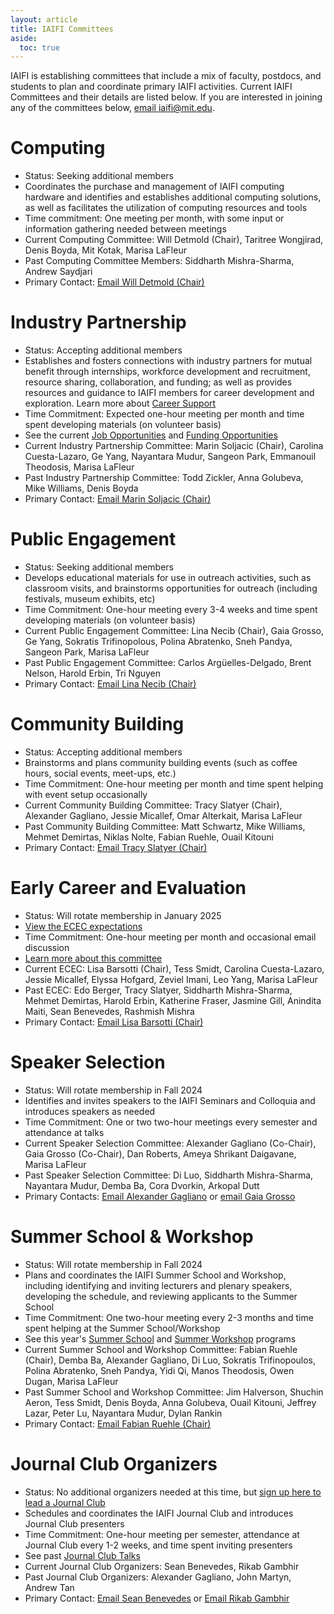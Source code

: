 ```yaml
---
layout: article
title: IAIFI Committees
aside:
  toc: true
---
```


IAIFI is establishing committees that include a mix of faculty, postdocs, and students to plan and coordinate primary IAIFI activities. Current IAIFI Committees and their details are listed below. If you are interested in joining any of the committees below, [email iaifi@mit.edu](mailto:iaifi@mit.edu).

# Computing
* Status: Seeking additional members
* Coordinates the purchase and management of IAIFI computing hardware and identifies and establishes additional computing solutions, as well as facilitates the utilization of computing resources and tools
* Time commitment: One meeting per month, with some input or information gathering needed between meetings
* Current Computing Committee: Will Detmold (Chair), Taritree Wongjirad, Denis Boyda, Mit Kotak, Marisa LaFleur
* Past Computing Committee Members: Siddharth Mishra-Sharma, Andrew Saydjari
* Primary Contact: [Email Will Detmold (Chair)](mailto:wdetmold@mit.edu)

# Industry Partnership
* Status: Accepting additional members
* Establishes and fosters connections with industry partners for mutual benefit through internships, workforce development and recruitment, resource sharing, collaboration, and funding; as well as provides resources and guidance to IAIFI members for career development and exploration. Learn more about [Career Support](/career-support.html)
* Time Commitment: Expected one-hour meeting per month and time spent developing materials (on volunteer basis)
* See the current [Job Opportunities](/job-board.html) and [Funding Opportunities](/funding-opportunities.html)
* Current Industry Partnership Committee: Marin Soljacic (Chair), Carolina Cuesta-Lazaro, Ge Yang, Nayantara Mudur, Sangeon Park, Emmanouil Theodosis, Marisa LaFleur
* Past Industry Partnership Committee: Todd Zickler, Anna Golubeva, Mike Williams, Denis Boyda
* Primary Contact: [Email Marin Soljacic (Chair)](mailto:soljacic@mit.edu)

# Public Engagement
* Status: Seeking additional members
* Develops educational materials for use in outreach activities, such as classroom visits, and brainstorms opportunities for outreach (including festivals, museum exhibits, etc)
* Time Commitment: One-hour meeting every 3-4 weeks and time spent developing materials (on volunteer basis)
* Current Public Engagement Committee: Lina Necib (Chair), Gaia Grosso, Ge Yang, Sokratis Trifinopolous, Polina Abratenko, Sneh Pandya, Sangeon Park, Marisa LaFleur
* Past Public Engagement Committee: Carlos Argüelles-Delgado, Brent Nelson, Harold Erbin, Tri Nguyen
* Primary Contact: [Email Lina Necib (Chair)](mailto:lnecib@mit.edu)

# Community Building
* Status: Accepting additional members
* Brainstorms and plans community building events (such as coffee hours, social events, meet-ups, etc.)
* Time Commitment: One-hour meeting per month and time spent helping with event setup occasionally
* Current Community Building Committee: Tracy Slatyer (Chair), Alexander Gagliano, Jessie Micallef, Omar Alterkait, Marisa LaFleur
* Past Community Building Committee: Matt Schwartz, Mike Williams, Mehmet Demirtas, Niklas Nolte, Fabian Ruehle, Ouail Kitouni
* Primary Contact: [Email Tracy Slatyer (Chair)](mailto:tslatyer@mit.edu)

# Early Career and Evaluation
* Status: Will rotate membership in January 2025
* [View the ECEC expectations](https://docs.google.com/document/d/1wmjxpPnLZgVaDj4W_JUr7mtnSFZ9tlfv29GqlE2E1Rg/edit?usp=sharing)
* Time Commitment: One-hour meeting per month and occasional email discussion
* [Learn more about this committee](/ecec.html)
* Current ECEC: Lisa Barsotti (Chair), Tess Smidt, Carolina Cuesta-Lazaro, Jessie Micallef, Elyssa Hofgard, Zeviel Imani, Leo Yang, Marisa LaFleur
* Past ECEC: Edo Berger, Tracy Slatyer, Siddharth Mishra-Sharma, Mehmet Demirtas, Harold Erbin, Katherine Fraser, Jasmine Gill, Anindita Maiti, Sean Benevedes, Rashmish Mishra
* Primary Contact: [Email Lisa Barsotti (Chair)](mailto:lisabar@mit.edu) 


# Speaker Selection 
* Status: Will rotate membership in Fall 2024
* Identifies and invites speakers to the IAIFI Seminars and Colloquia and introduces speakers as needed
* Time Commitment: One or two two-hour meetings every semester and attendance at talks
* Current Speaker Selection Committee: Alexander Gagliano (Co-Chair), Gaia Grosso (Co-Chair), Dan Roberts, Ameya Shrikant Daigavane, Marisa LaFleur
* Past Speaker Selection Committee: Di Luo, Siddharth Mishra-Sharma, Nayantara Mudur, Demba Ba, Cora Dvorkin, Arkopal Dutt
* Primary Contacts: [Email Alexander Gagliano](mailto:gaglian2@mit.edu) or [email Gaia Grosso](mailto:gaiag795@mit.edu)

# Summer School & Workshop
* Status: Will rotate membership in Fall 2024
* Plans and coordinates the IAIFI Summer School and Workshop, including identifying and inviting lecturers and plenary speakers, developing the schedule, and reviewing applicants to the Summer School
* Time Commitment: One two-hour meeting every 2-3 months and time spent helping at the Summer School/Workshop
* See this year's [Summer School](/phd-summer-school.html) and [Summer Workshop](/summer-workshop.html) programs
* Current Summer School and Workshop Committee: Fabian Ruehle (Chair), Demba Ba, Alexander Gagliano, Di Luo, Sokratis Trifinopoulos, Polina Abratenko, Sneh Pandya, Yidi Qi, Manos Theodosis, Owen Dugan, Marisa LaFleur
* Past Summer School and Workshop Committee: Jim Halverson, Shuchin Aeron, Tess Smidt, Denis Boyda, Anna Golubeva, Ouail Kitouni, Jeffrey Lazar, Peter Lu, Nayantara Mudur, Dylan Rankin
* Primary Contact: [Email Fabian Ruehle (Chair)](mailto:f.ruehle@northeastern.edu)

<!--
# Communications
* Status: Accepting new members
* Provide feedback on and contribute to both internal and external communications to enhance the reach and impact of IAIFI in both physics and AI communities.
* Time Commitment: One-hour meeting each month and time spent contributing to communications.
* Current Communications Committee: Pulkit Agrawal (Chair), Tracy Slatyer, Cari Cesarotti, Richard Li, Marisa LaFleur
* Past Communications Committee: Anna Golubeva
* Primary Contact: [Email Pulkit Agrawal (Chair)](mailto:pulkitag@mit.edu)

-->
# Journal Club Organizers
* Status: No additional organizers needed at this time, but [sign up here to lead a Journal Club](https://forms.gle/zfpT4QQdXg8tu6VB7)
* Schedules and coordinates the IAIFI Journal Club and introduces Journal Club presenters
* Time Commitment: One-hour meeting per semester, attendance at Journal Club every 1-2 weeks, and time spent inviting presenters
* See past [Journal Club Talks](/journal-club.html)
* Current Journal Club Organizers: Sean Benevedes, Rikab Gambhir
* Past Journal Club Organizers: Alexander Gagliano, John Martyn, Andrew Tan
* Primary Contact: [Email Sean Benevedes](mailto:seanmb@mit.edu) or [Email Rikab Gambhir](mailto:rikab@mit.edu)

